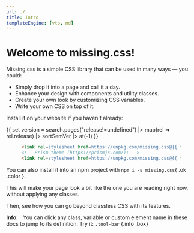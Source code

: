 ```yaml
---
url: ./
title: Intro
templateEngine: [vto, md]
---
```


# Welcome to missing.css!

Missing.css is a simple CSS library that can be used in many ways — you could:

 - Simply drop it into a page and call it a day.
 - Enhance your design with components and utility classes.
 - Create your own look by customizing CSS variables.
 - Write your own CSS on top of it.

Install it on your website if you haven't already:

{{ set version = search.pages("release!=undefined") |>
   map(rel => rel.release) |> sortSemVer |> at(-1) }}

<figure>

  ~~~ html
  <link rel=stylesheet href=https://unpkg.com/missing.css@{{ version }}>
  <!-- Prism theme (https://prismjs.com/): -->
  <link rel=stylesheet href=https://unpkg.com/missing.css@{{ version }}/dist/missing-prism.min.css>
  ~~~

</figure>

You can also install it into an npm project with `npm i -s missing.css`{ .ok .color }.

This will make your page look a bit like the one you are reading right now, without applying any classes.

Then, see how you can go beyond classless CSS with its features.

**Info**:&emsp;You can click any class, variable or custom element name in these docs to jump to its definition.
Try it: `.tool-bar` {.info .box}
